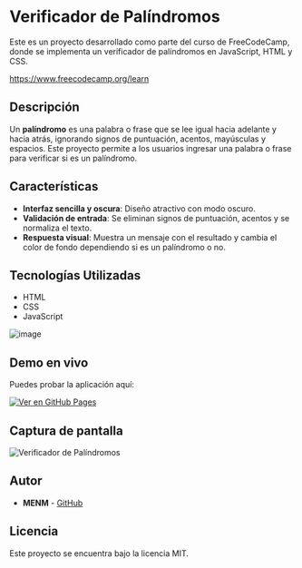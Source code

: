 # Verificador de Palíndromos

Este es un proyecto desarrollado como parte del curso de FreeCodeCamp, donde se implementa un verificador de palíndromos en JavaScript, HTML y CSS.

https://www.freecodecamp.org/learn

## Descripción

Un **palíndromo** es una palabra o frase que se lee igual hacia adelante y hacia atrás, ignorando signos de puntuación, acentos, mayúsculas y espacios. Este proyecto permite a los usuarios ingresar una palabra o frase para verificar si es un palíndromo.

## Características
- **Interfaz sencilla y oscura**: Diseño atractivo con modo oscuro.
- **Validación de entrada**: Se eliminan signos de puntuación, acentos y se normaliza el texto.
- **Respuesta visual**: Muestra un mensaje con el resultado y cambia el color de fondo dependiendo si es un palíndromo o no.

## Tecnologías Utilizadas
- HTML
- CSS
- JavaScript

![image](https://github.com/user-attachments/assets/02a4c1f2-8a23-4894-a3a3-fc0138a9df44)

## Demo en vivo
Puedes probar la aplicación aquí:

[![Ver en GitHub Pages](https://img.shields.io/badge/Ver%20Proyecto-Live-blue?style=for-the-badge&logo=github)](https://menm-hrry.github.io/ethkipu-Palindrome-Checker/)

## Captura de pantalla
![Verificador de Palíndromos](https://menm-hrry.github.io/ethkipu-Palindrome-Checker/screenshot.png)

## Autor
- **MENM** - [GitHub](https://github.com/MENM-Hrry)

## Licencia
Este proyecto se encuentra bajo la licencia MIT.

